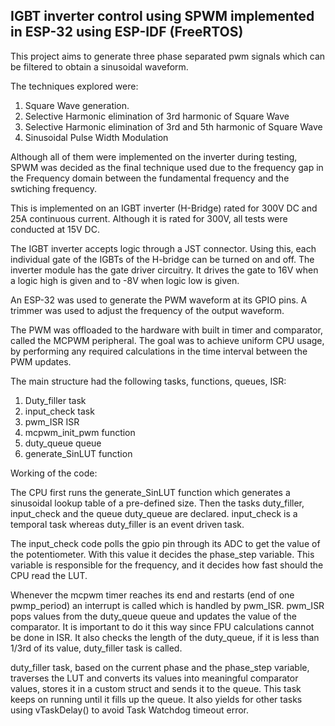 ## **IGBT inverter control using SPWM implemented in ESP-32 using ESP-IDF (FreeRTOS)**

This project aims to generate three phase separated pwm signals which can be filtered to obtain a sinusoidal waveform.

The techniques explored were:
1. Square Wave generation.
2. Selective Harmonic elimination of 3rd harmonic of Square Wave
3. Selective Harmonic elimination of 3rd and 5th harmonic of Square Wave
4. Sinusoidal Pulse Width Modulation

Although all of them were implemented on the inverter during testing, SPWM was decided as the final technique used due to the frequency gap in the Frequency domain between the fundamental frequency and the swtiching frequency.

This is implemented on an IGBT inverter (H-Bridge) rated for 300V DC and 25A continuous current. Although it is rated for 300V, all tests were conducted at 15V DC.

The IGBT inverter accepts logic through a JST connector. Using this, each individual gate of the IGBTs of the H-bridge can be turned on and off. The inverter module has the gate driver circuitry. It drives the gate to 16V when a logic high is given and to -8V when logic low is given.

An ESP-32 was used to generate the PWM waveform at its GPIO pins. A trimmer was used to adjust the frequency of the output waveform.

The PWM was offloaded to the hardware with built in timer and comparator, called the MCPWM peripheral. The goal was to achieve uniform CPU usage, by performing any required calculations in the time interval between the PWM updates.

The main structure had the following tasks, functions, queues, ISR:
1. Duty_filler task
2. input_check task
3. pwm_ISR ISR
4. mcpwm_init_pwm function
5. duty_queue queue
6. generate_SinLUT function

Working of the code:

The CPU first runs the generate_SinLUT function which generates a sinusoidal lookup table of a pre-defined size. Then the tasks duty_filler, input_check and the queue duty_queue are declared. input_check is a temporal task whereas duty_filler is an event driven task.

The input_check code polls the gpio pin through its ADC to get the value of the potentiometer. With this value it decides the phase_step variable. This variable is responsible for the frequency, and it decides how fast should the CPU read the LUT.

Whenever the mcpwm timer reaches its end and restarts (end of one pwmp_period) an interrupt is called which is handled by pwm_ISR. pwm_ISR pops values from the duty_queue queue and updates the value of the comparator. It is important to do it this way since FPU calculations cannot be done in ISR. It also checks the length of the duty_queue, if it is less than 1/3rd of its value, duty_filler task is called.

duty_filler task, based on the current phase and the phase_step variable, traverses the LUT and converts its values into meaningful comparator values, stores it in a custom struct and sends it to the queue. This task keeps on running until it fills up the queue. It also yields for other tasks using vTaskDelay() to avoid Task Watchdog timeout error.

